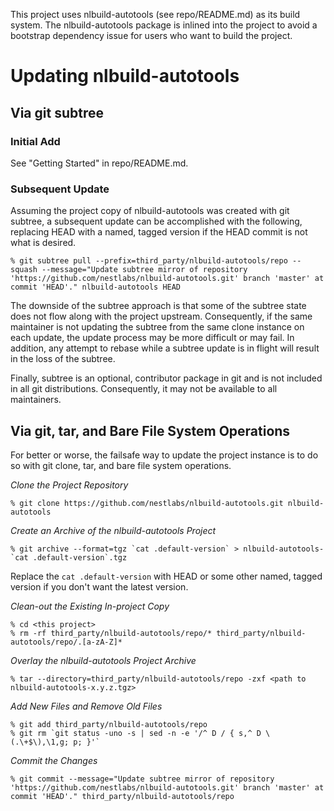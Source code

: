 This project uses nlbuild-autotools (see repo/README.md) as its build system.
The nlbuild-autotools package is inlined into the project to avoid a bootstrap
dependency issue for users who want to build the project.

# Updating nlbuild-autotools

## Via git subtree

### Initial Add

See "Getting Started" in repo/README.md.

### Subsequent Update

Assuming the project copy of nlbuild-autotools was created with git
subtree, a subsequent update can be accomplished with the following, replacing
HEAD with a named, tagged version if the HEAD commit is not what is desired.

```
% git subtree pull --prefix=third_party/nlbuild-autotools/repo --squash --message="Update subtree mirror of repository 'https://github.com/nestlabs/nlbuild-autotools.git' branch 'master' at commit 'HEAD'." nlbuild-autotools HEAD
```

The downside of the subtree approach is that some of the subtree state does not
flow along with the project upstream. Consequently, if the same maintainer is
not updating the subtree from the same clone instance on each update, the update
process may be more difficult or may fail. In addition, any attempt to rebase
while a subtree update is in flight will result in the loss of the subtree.

Finally, subtree is an optional, contributor package in git and is not included
in all git distributions. Consequently, it may not be available to all
maintainers.

## Via git, tar, and Bare File System Operations

For better or worse, the failsafe way to update the project instance is to do so
with git clone, tar, and bare file system operations.

_Clone the Project Repository_

    % git clone https://github.com/nestlabs/nlbuild-autotools.git nlbuild-autotools

_Create an Archive of the nlbuild-autotools Project_

    % git archive --format=tgz `cat .default-version` > nlbuild-autotools-`cat .default-version`.tgz

Replace the `cat .default-version` with HEAD or some other named, tagged version
if you don't want the latest version.

_Clean-out the Existing In-project Copy_

    % cd <this project>
    % rm -rf third_party/nlbuild-autotools/repo/* third_party/nlbuild-autotools/repo/.[a-zA-Z]*

_Overlay the nlbuild-autotools Project Archive_

    % tar --directory=third_party/nlbuild-autotools/repo -zxf <path to nlbuild-autotools-x.y.z.tgz>

_Add New Files and Remove Old Files_

    % git add third_party/nlbuild-autotools/repo
    % git rm `git status -uno -s | sed -n -e '/^ D / { s,^ D \(.\+$\),\1,g; p; }'`

_Commit the Changes_

    % git commit --message="Update subtree mirror of repository 'https://github.com/nestlabs/nlbuild-autotools.git' branch 'master' at commit 'HEAD'." third_party/nlbuild-autotools/repo
